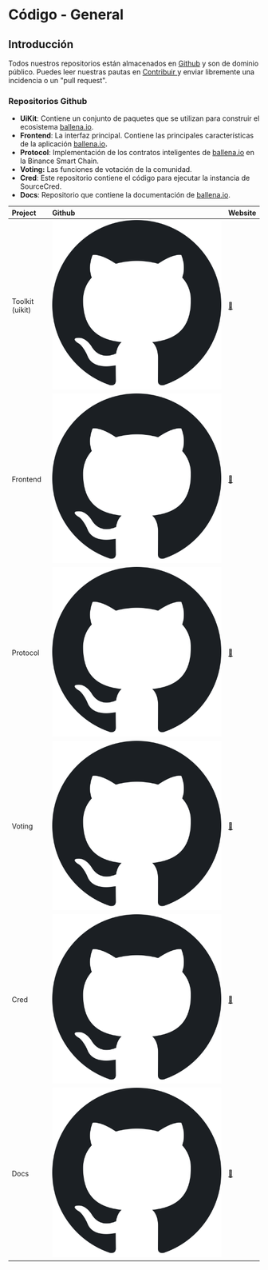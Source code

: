 # Código - General

## Introducción

Todos nuestros repositorios están almacenados en [Github](https://github.com/ballena-io) y son de dominio público. Puedes leer nuestras pautas en [Contribuir ](contribuir.md)y enviar libremente una incidencia o un "pull request".



### Repositorios Github

* **UiKit**: Contiene un conjunto de paquetes que se utilizan para construir el ecosistema [ballena.io](https://ballena.io/).
* **Frontend**: La interfaz principal. Contiene las principales características de la aplicación [ballena.io](https://ballena.io/)**.**
* **Protocol**: Implementación de los contratos inteligentes de [ballena.io](https://ballena.io/) en la Binance Smart Chain.
* **Voting:** Las funciones de votación de la comunidad.
* **Cred**: Este repositorio contiene el código para ejecutar la instancia de SourceCred.
* **Docs**: Repositorio que contiene la documentación de [ballena.io](https://ballena.io/).

| Project | Github | Website |
| :--- | :--- | :--- |
| Toolkit \(uikit\) | [![](../../.gitbook/assets/1200px-octicons-mark-github.svg.png)](https://github.com/ballena-io/ballena-uikit) | [🔗](https://github.com/ballena-io/ballena-uikit) |
| Frontend | [![](../../.gitbook/assets/1200px-octicons-mark-github.svg.png)](https://github.com/ballena-io/ballena-frontend) | [🔗](https://ballena.io/) |
| Protocol | [![](../../.gitbook/assets/1200px-octicons-mark-github.svg.png)](https://github.com/ballena-io/ballena-protocol) | [🔗](https://github.com/ballena-io/ballena-protocol) |
| Voting | [![](../../.gitbook/assets/1200px-octicons-mark-github.svg.png)](https://github.com/snapshot-labs/snapshot) | [🔗](https://vote.ballena.io/#/ballena) |
| Cred | [![](../../.gitbook/assets/1200px-octicons-mark-github.svg.png)](https://github.com/ballena-io/ballena-cred) | [🔗](https://cred.ballena.io/#/) |
| Docs | [![](../../.gitbook/assets/1200px-octicons-mark-github.svg.png)](https://github.com/ballena-io/ballena-docs/tree/es) | [🔗](https://docs.ballena.io/) |





